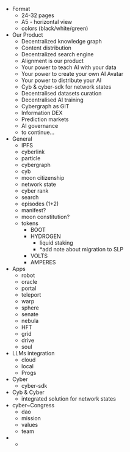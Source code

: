 - Format
	- 24-32 pages
	- A5 - horizontal view
	- colors (black/white/green)
- Our Product
	- Decentralized knowledge graph
	- Content distribution
	- Decentralized search engine
	- Alignment is our product
	- Your power to teach AI with your data
	- Your power to create your own AI Avatar
	- Your power to distribute your AI
	- Cyb & cyber-sdk for network states
	- Decentralised datasets curation
	- Decentralised AI training
	- Cybergraph as GIT
	- Information DEX
	- Prediction markets
	- AI governance
	- to continue...
- General
	- IPFS
	- cyberlink
	- particle
	- cybergraph
	- cyb
	- moon citizenship
	- network state
	- cyber rank
	- search
	- episodes (1+2)
	- manifest?
	- moon constitution?
	- tokens
		- BOOT
		- HYDROGEN
			- liquid staking
			- *add note about migration to SLP
		- VOLTS
		- AMPERES
- Apps
	- robot
	- oracle
	- portal
	- teleport
	- warp
	- sphere
	- senate
	- nebula
	- HFT
	- grid
	- drive
	- soul
- LLMs integration
	- cloud
	- local
	- Progs
- Cyber
	- cyber-sdk
- Cyb & Cyber
	- integrated solution for network states
- cyber~Congress
	- dao
	- mission
	- values
	- team
-
	-